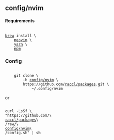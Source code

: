 <h2>config/nvim</h2>
<h4>Requirements</h4>
<pre><code>
<a
	href="https://docs.brew.sh/Homebrew-on-Linux"
	>brew</a> install \
	<a
		href="https://formulae.brew.sh/formula/neovim"
	>neovim</a> \
	<a
		href="https://formulae.brew.sh/formula/yarn"
	>yarn</a> \
	<a
		href="https://formulae.brew.sh/formula/npm"
	>npm</a>
</code></pre>
<h3>Config</h3>
<pre><code>
	git clone \
		-b <a
			href="https://github.com/raccl/packages/tree/config/nvim"
		>config/nvim</a> \
		https://github.com/<a
			href="https://github.com/raccl/packages"
		>raccl/packages</a>.git \
			~/.config/nvim
</code></pre>
or
<pre><code>
curl -LsSf \
"https://github.com/\
<a
	href="https://github.com/raccl/packages"
>raccl/packages</a>\
/raw/\
<a
	href="https://github.com/raccl/packages/tree/config/nvim"
>config/nvim</a>\
/config.sh" | sh
</code></pre>
